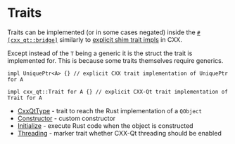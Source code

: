 <!--
SPDX-FileCopyrightText: 2023 Klarälvdalens Datakonsult AB, a KDAB Group company <info@kdab.com>
SPDX-FileContributor: Andrew Hayzen <andrew.hayzen@kdab.com>

SPDX-License-Identifier: MIT OR Apache-2.0
-->

# Traits

Traits can be implemented (or in some cases negated) inside the [`#[cxx_qt::bridge]`](../bridge/index.md)
similarly to [explicit shim trait impls](https://cxx.rs/extern-c++.html#explicit-shim-trait-impls) in CXX.

Except instead of the `T` being a generic it is the struct the trait is implemented for.
This is because some traits themselves require generics.

```rust,ignore
impl UniquePtr<A> {} // explicit CXX trait implementation of UniquePtr for A

impl cxx_qt::Trait for A {} // explicit CXX-Qt trait implementation of Trait for A
```

- [CxxQtType](https://docs.rs/cxx-qt/latest/cxx_qt/trait.CxxQtType.html) - trait to reach the Rust implementation of a `QObject`
- [Constructor](https://docs.rs/cxx-qt/latest/cxx_qt/trait.Constructor.html) - custom constructor
- [Initialize](https://docs.rs/cxx-qt/latest/cxx_qt/trait.Initialize.html) - execute Rust code when the object is constructed
- [Threading](https://docs.rs/cxx-qt/latest/cxx_qt/trait.Threading.html) - marker trait whether CXX-Qt threading should be enabled
